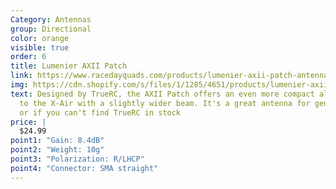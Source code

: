 ```yaml
---
Category: Antennas
group: Directional
color: orange
visible: true
order: 6
title: Lumenier AXII Patch
link: https://www.racedayquads.com/products/lumenier-axii-patch-antenna-5-8ghz-rhcp-and-lhcp
img: https://cdn.shopify.com/s/files/1/1285/4651/products/lumenier-axii-patch-antenna-5-8ghz-rhcp-angle_1800x1800.jpg?v=1626825863
text: Designed by TrueRC, the AXII Patch offers an even more compact alternative
  to the X-Air with a slightly wider beam. It's a great antenna for general use,
  or if you can't find TrueRC in stock
price: |
  $24.99
point1: "Gain: 8.4dB"
point2: "Weight: 10g"
point3: "Polarization: R/LHCP"
point4: "Connector: SMA straight"
---
```

